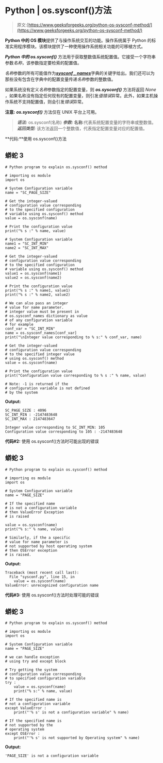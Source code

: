 # Python | os.sysconf()方法

> 原文:[https://www.geeksforgeeks.org/python-os-sysconf-method/](https://www.geeksforgeeks.org/python-os-sysconf-method/)

**Python 中的 OS 模块**提供了与操作系统交互的功能。操作系统属于 Python 的标准实用程序模块。该模块提供了一种使用操作系统相关功能的可移植方式。

***Python 中的 os.sysconf()*** 方法用于获取整数值系统配置值。它接受一个字符串参数*名称*，该参数指定要检索的配置值。

*名称*参数的所有可能值作为[***sysconf _ names***](https://www.geeksforgeeks.org/python-os-sysconf_names-object/)字典的关键字给出。我们还可以为那些没有包含在字典中的配置变量传递*名称*参数的整数值。

如果系统没有定义*名称*参数指定的配置变量，则 ***os.sysconf()*** 方法将返回 *None* ，如果名称没有指定任何现有的配置变量，则引发*值错误*异常。此外，如果主机操作系统不支持配置值，则会引发*错误*异常。

**注意:** ***os.sysconf()*** 方法仅在 UNIX 平台上可用。

> ***语法:*** os.sysconf(名称)
> ***参数:***
> **名称**:代表系统配置变量的字符串或整数值。
> ***返回类型:*** 该方法返回一个整数值，代表指定配置变量对应的配置值。

**代码:**使用 os.sysconf()方法

## 蟒蛇 3

```
# Python program to explain os.sysconf() method

# importing os module 
import os

# System Configuration variable
name = "SC_PAGE_SIZE"

# Get the integer-valued 
# configuration value corresponding
# to the specified configuration 
# variable using os.sysconf() method
value = os.sysconf(name)

# Print the configuration value
print("% s :" % name, value) 

# System Configuration variable
name1 = "SC_INT_MIN"
name2 = "SC_INT_MAX"

# Get the integer-valued 
# configuration value corresponding
# to the specified configuration 
# variable using os.sysconf() method
value1 = os.sysconf(name1)
value2 = os.sysconf(name2)

# Print the configuration value
print("% s :" % name1, value1) 
print("% s :" % name2, value2) 

# We can also pass an integer 
# value for name parameter.
# integer value must be present in
# os.sysconf_names dictionary as value
# of any configuration variable
# for example
conf_var = "SC_INT_MIN"
name = os.sysconf_names[conf_var]
print("\nInteger value corresponding to % s:" % conf_var, name)

# Get the integer-valued 
# configuration value corresponding
# to the specified integer value 
# using os.sysconf() method
value = os.sysconf(name)

# Print the configuration value
print("Configuration value corresponding to % s :" % name, value)

# Note: -1 is returned if the
# configuration variable is not defined
# by the system 
```

**Output:** 

```
SC_PAGE_SIZE : 4096
SC_INT_MIN : -2147483648
SC_INT_MAX : 2147483647

Integer value corresponding to SC_INT_MIN: 105
Configuration value corresponding to 105 : -2147483648
```

**代码#2:** 使用 os.sysconf()方法时可能出现的错误

## 蟒蛇 3

```
# Python program to explain os.sysconf() method

# importing os module 
import os

# System Configuration variable
name = "PAGE_SIZE"

# If the specified name 
# is not a configuration variable
# then ValueError Exception 
# is raised

value = os.sysconf(name)
print("% s:" % name, value)

# Similarly, if the a specific
# value for name parameter is
# not supported by host operating system
# then OSError exception
# is raised.
```

**Output:** 

```
Traceback (most recent call last):
  File "sysconf.py", line 15, in 
    value = os.sysconf(name)
ValueError: unrecognized configuration name
```

**代码#3:** 使用 os.sysconf()方法时处理可能的错误

## 蟒蛇 3

```
# Python program to explain os.sysconf() method

# importing os module 
import os

# System Configuration variable
name = "PAGE_SIZE"

# we can handle exception
# using try and except block

# Try getting the system 
# configuration value corresponding 
# to specified configuration variable
try :
    value = os.sysconf(name)
    print("% s:" % name, value)

# If the specified name is
# not a configuration variable
except ValueError :
    print("'% s' is not a configuration variable" % name)

# If the specified name is
# not supported by the 
# operating system 
except OSError :
    print("'% s' is not supported by Operating system" % name) 
```

**Output:** 

```
'PAGE_SIZE' is not a configuration variable
```